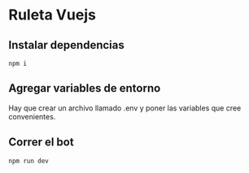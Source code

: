 # Ruleta Vuejs

## Instalar dependencias
```
npm i
```

## Agregar variables de entorno
Hay que crear un archivo llamado .env y poner las variables que cree convenientes.

## Correr el bot
```
npm run dev
```